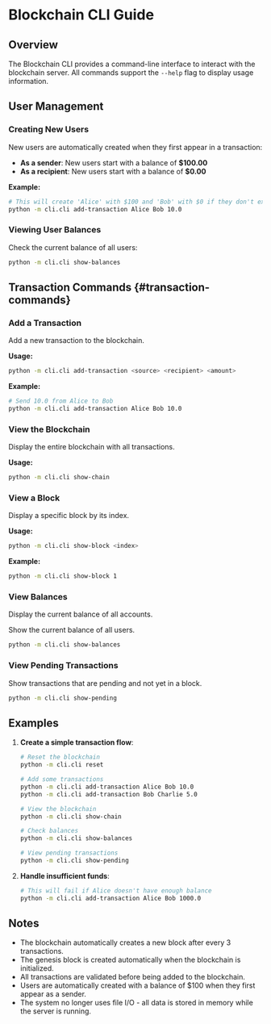 # Blockchain CLI Guide

## Overview
The Blockchain CLI provides a command-line interface to interact with the blockchain server. All commands support the `--help` flag to display usage information.

## User Management

### Creating New Users
New users are automatically created when they first appear in a transaction:
- **As a sender**: New users start with a balance of **$100.00**
- **As a recipient**: New users start with a balance of **$0.00**

**Example:**
```bash
# This will create 'Alice' with $100 and 'Bob' with $0 if they don't exist
python -m cli.cli add-transaction Alice Bob 10.0
```

### Viewing User Balances
Check the current balance of all users:
```bash
python -m cli.cli show-balances
```

## Transaction Commands {#transaction-commands}

### Add a Transaction
Add a new transaction to the blockchain.

**Usage:**
```bash
python -m cli.cli add-transaction <source> <recipient> <amount>
```

**Example:**
```bash
# Send 10.0 from Alice to Bob
python -m cli.cli add-transaction Alice Bob 10.0
```

### View the Blockchain
Display the entire blockchain with all transactions.

**Usage:**
```bash
python -m cli.cli show-chain
```

### View a Block
Display a specific block by its index.

**Usage:**
```bash
python -m cli.cli show-block <index>
```

**Example:**
```bash
python -m cli.cli show-block 1
```

### View Balances
Display the current balance of all accounts.

Show the current balance of all users.

```bash
python -m cli.cli show-balances
```

### View Pending Transactions

Show transactions that are pending and not yet in a block.

```bash
python -m cli.cli show-pending
```

## Examples

1. **Create a simple transaction flow**:
   ```bash
   # Reset the blockchain
   python -m cli.cli reset
   
   # Add some transactions
   python -m cli.cli add-transaction Alice Bob 10.0
   python -m cli.cli add-transaction Bob Charlie 5.0
   
   # View the blockchain
   python -m cli.cli show-chain
   
   # Check balances
   python -m cli.cli show-balances
   
   # View pending transactions
   python -m cli.cli show-pending
   ```

2. **Handle insufficient funds**:
   ```bash
   # This will fail if Alice doesn't have enough balance
   python -m cli.cli add-transaction Alice Bob 1000.0
   ```

## Notes

- The blockchain automatically creates a new block after every 3 transactions.
- The genesis block is created automatically when the blockchain is initialized.
- All transactions are validated before being added to the blockchain.
- Users are automatically created with a balance of $100 when they first appear as a sender.
- The system no longer uses file I/O - all data is stored in memory while the server is running.

